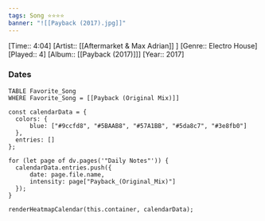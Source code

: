 ```yaml
---
tags: Song ⭐⭐⭐⭐ 
banner: "![[Payback (2017).jpg]]"
---
```

[Time:: 4:04]
[Artist:: [[Aftermarket & Max Adrian]] ]
[Genre:: Electro House]
[Played:: 4]
[Album:: [[Payback (2017)]]]
[Year:: 2017]
### Dates
````dataview
TABLE Favorite_Song
WHERE Favorite_Song = [[Payback (Original Mix)]]
````
  ```dataviewjs
const calendarData = { 
	colors: { 
		blue: ["#9ccfd8", "#5BAAB8", "#57A1BB", "#5da8c7", "#3e8fb0"] 
	}, 
	entries: [] 
}; 

for (let page of dv.pages('"Daily Notes"')) { 
	calendarData.entries.push({ 
		date: page.file.name, 
		intensity: page["Payback_(Original_Mix)"]
	}); 
} 

renderHeatmapCalendar(this.container, calendarData);
```
